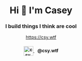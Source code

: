 <h1 align="center">Hi 👋 I'm Casey</h1>
<h3 align="center">I build things I think are cool</h3>

<p align="center">
  <a href="https://csy.wtf" target="_blank">https://csy.wtf</a>
</p>

<h4 align="center">
  <a href="https://bsky.app/profile/csy.wtf" target="_blank">
    <img align="center" src="https://upload.wikimedia.org/wikipedia/commons/thumb/7/7a/Bluesky_Logo.svg/1200px-Bluesky_Logo.svg.png" alt="csy.wtf" width="30" />
  </a>
  &nbsp;&nbsp;
  @csy.wtf
</h4>
